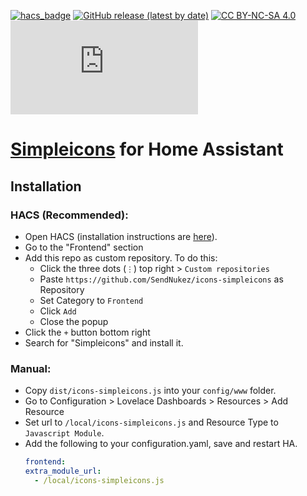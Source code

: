[![hacs_badge](https://img.shields.io/badge/HACS-Custom-41BDF5.svg)](https://github.com/hacs/integration)
[![GitHub release (latest by date)](https://img.shields.io/github/v/release/SendNukez/icons-simpleicons)](https://github.com/SendNukez/icons-simpleicons/releases)
[![CC BY-NC-SA 4.0][cc-by-nc-sa-shield]][cc-by-nc-sa]
![GitHub file size in bytes](https://img.shields.io/github/size/SendNukez/icons-simpleicons/dist/icons-simpleicons.js?label=plugin%20size)

[cc-by-nc-sa]: http://creativecommons.org/licenses/by-nc-sa/4.0/
[cc-by-nc-sa-image]: https://licensebuttons.net/l/by-nc-sa/4.0/88x31.png
[cc-by-nc-sa-shield]: https://img.shields.io/badge/License-CC%20BY--NC--SA%204.0-lightgrey.svg

# [Simpleicons](https://simpleicons.org/) for Home Assistant

## Installation

### HACS (Recommended):
- Open HACS (installation instructions are [here](https://hacs.xyz/docs/installation/installation/)).
- Go to the "Frontend" section
- Add this repo as custom repository. To do this:
  - Click the three dots (`⋮`) top right > `Custom repositories`
  - Paste `https://github.com/SendNukez/icons-simpleicons` as Repository
  - Set Category to `Frontend`
  - Click `Add`
  - Close the popup
- Click the `+` button bottom right
- Search for "Simpleicons" and install it.

### Manual:
- Copy `dist/icons-simpleicons.js` into your `config/www` folder.
- Go to Configuration > Lovelace Dashboards > Resources > Add Resource
- Set url to `/local/icons-simpleicons.js` and Resource Type to `Javascript Module`.
- Add the following to your configuration.yaml, save and restart HA.
  ```yaml
  frontend:
  extra_module_url:
    - /local/icons-simpleicons.js
  ```